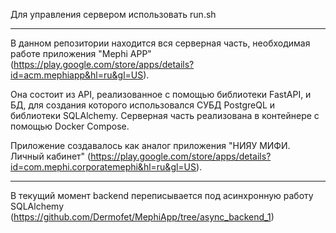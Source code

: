 Для управления сервером использовать run.sh
___________________________________________

В данном репозитории находится вся серверная часть, необходимая работе приложения "Mephi APP" (https://play.google.com/store/apps/details?id=acm.mephiapp&hl=ru&gl=US).

Она состоит из API, реализованное с помощью библиотеки FastAPI, и БД, для создания которого использовался СУБД PostgreQL и библиотеки SQLAlchemy. Серверная часть реализована в контейнере с помощью Docker Compose. 

Приложение создавалось как аналог приложения "НИЯУ МИФИ. Личный кабинет" (https://play.google.com/store/apps/details?id=com.mephi.corporatemephi&hl=ru&gl=US).

-------------

В текущий момент backend переписывается под асинхронную работу SQLAlchemy (https://github.com/Dermofet/MephiApp/tree/async_backend_1)


